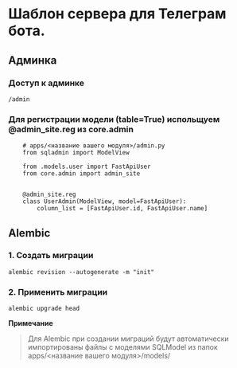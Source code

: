 # Шаблон сервера для Телеграм бота. 

## Админка

### Доступ к админке
```/admin```

### Для регистрации модели (table=True) испольщуем @admin_site.reg из core.admin
```
    # apps/<название вашего модуля>/admin.py
    from sqladmin import ModelView

    from .models.user import FastApiUser
    from core.admin import admin_site


    @admin_site.reg
    class UserAdmin(ModelView, model=FastApiUser):
        column_list = [FastApiUser.id, FastApiUser.name]

```

## Alembic 

### 1. Создать миграции 
 ```alembic revision --autogenerate -m "init"```

### 2. Применить миграции
  ```alembic upgrade head```

__Примечание__
> Для Alembic при создании миграций будут автоматически импортированы файлы с моделями SQLModel из папок apps/<название вашего модуля>/models/